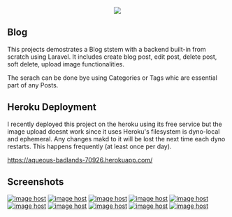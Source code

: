 <p align="center"><img src="https://laravel.com/assets/img/components/logo-laravel.svg"></p>


## Blog

This projects demostrates a Blog ststem with a backend built-in from scratch using Laravel.
It includes create blog post, edit post, delete post, soft delete, upload image functionalities.

The serach can be done bye using Categories or Tags whic are essential part of any Posts.

## Heroku Deployment

I recently deployed this project on the heroku using its free service but the image upload doesnt work since it uses Heroku's filesystem is dyno-local and ephemeral. Any changes makd to it will be lost the next time each dyno restarts. This happens frequently (at least once per day).

https://aqueous-badlands-70926.herokuapp.com/

## Screenshots

<a href="http://imgbox.com/Eyi6MtiE" target="_blank"><img src="https://images2.imgbox.com/42/a1/Eyi6MtiE_o.png" alt="image host"/></a> <a href="http://imgbox.com/iMPOF9cS" target="_blank"><img src="https://images2.imgbox.com/e3/19/iMPOF9cS_o.png" alt="image host"/></a> <a href="http://imgbox.com/DDY7qh9w" target="_blank"><img src="https://images2.imgbox.com/59/16/DDY7qh9w_o.png" alt="image host"/></a> <a href="http://imgbox.com/GKI2QX9B" target="_blank"><img src="https://images2.imgbox.com/9f/18/GKI2QX9B_o.png" alt="image host"/></a> <a href="http://imgbox.com/3D7IxIvQ" target="_blank"><img src="https://images2.imgbox.com/0c/0b/3D7IxIvQ_o.png" alt="image host"/></a> <a href="http://imgbox.com/Eo00sVMO" target="_blank"><img src="https://images2.imgbox.com/86/58/Eo00sVMO_o.png" alt="image host"/></a> <a href="http://imgbox.com/l7SVv4Of" target="_blank"><img src="https://images2.imgbox.com/83/81/l7SVv4Of_o.png" alt="image host"/></a> <a href="http://imgbox.com/C5PrUErY" target="_blank"><img src="https://images2.imgbox.com/cb/d6/C5PrUErY_o.png" alt="image host"/></a> <a href="http://imgbox.com/5xZ2FVWh" target="_blank"><img src="https://images2.imgbox.com/b6/99/5xZ2FVWh_o.png" alt="image host"/></a> <a href="http://imgbox.com/Jzj02mp1" target="_blank"><img src="https://images2.imgbox.com/34/f2/Jzj02mp1_o.png" alt="image host"/></a>







